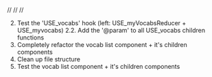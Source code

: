 //
//
//

2. Test the 'USE_vocabs' hook (left: USE_myVocabsReducer + USE_myvocabs)
   2.2. Add the '@param' to all USE_vocabs children functions
3. Completely refactor the vocab list component + it's children components
4. Clean up file structure
5. Test the vocab list component + it's children components
